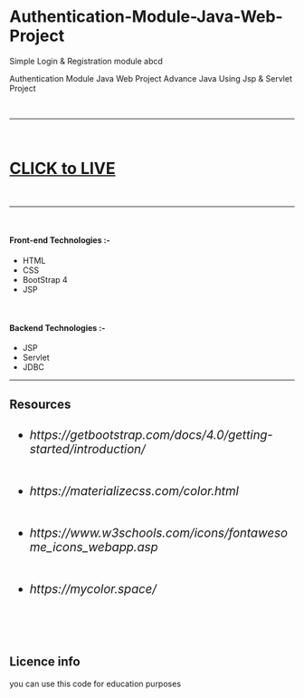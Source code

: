# Authentication-Module-Java-Web-Project
Simple Login &amp; Registration module
abcd

Authentication Module Java Web Project  Advance Java Using Jsp & Servlet Project



<br>
<hr>
<br>
<h1 style="color:red"><a href="https://youtu.be/efhjh4BMi0g">CLICK to LIVE</a></h1>
<br>
<hr>
<br>

<h4>Front-end Technologies :- </h4>
   
   * HTML
   * CSS
   * BootStrap 4
   * JSP
   
   <br>
   
<h4>Backend Technologies :- </h4>

   * JSP
   * Servlet
   * JDBC


<hr>
<h2>Resources<h2>
   <ul>
     <li><h6>https://getbootstrap.com/docs/4.0/getting-started/introduction/</h6></li>
     <li><h6>https://materializecss.com/color.html</h6></li>
     <li><h6>https://www.w3schools.com/icons/fontawesome_icons_webapp.asp</h6></li>
     <li><h6>https://mycolor.space/</h6></li>
   </ul>
   
   <br>
   
<h2>Licence info</h2>
  you can use this code for education purposes
